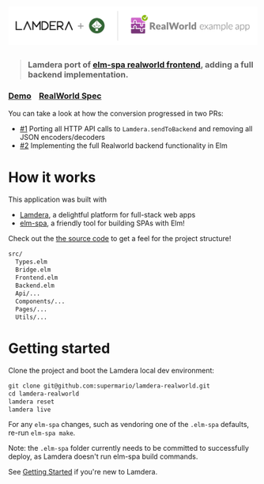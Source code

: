 # ![RealWorld Example App](logo.png)

> ### Lamdera port of [elm-spa realworld frontend](https://github.com/ryannhg/elm-spa-realworld), adding a full backend implementation.


### [Demo](https://realworld.lamdera.app/)&nbsp;&nbsp;&nbsp;&nbsp;[RealWorld Spec](https://github.com/gothinkster/realworld)


You can take a look at how the conversion progressed in two PRs:

- [#1](https://github.com/supermario/lamdera-realworld/pull/1) Porting all HTTP API calls to `Lamdera.sendToBackend` and removing all JSON encoders/decoders
- [#2](https://github.com/supermario/lamdera-realworld/pull/2) Implementing the full Realworld backend functionality in Elm


# How it works

This application was built with

- [Lamdera](https://lamdera.com), a delightful platform
for full-stack web apps
- [elm-spa](https://elm-spa.dev), a friendly tool for building SPAs with Elm!

Check out the [the source code](./src) to get a feel for the project structure!

```
src/
  Types.elm
  Bridge.elm
  Frontend.elm
  Backend.elm
  Api/...
  Components/...
  Pages/...
  Utils/...
```

# Getting started

Clone the project and boot the Lamdera local dev environment:

```
git clone git@github.com:supermario/lamdera-realworld.git
cd lamdera-realworld
lamdera reset
lamdera live
```

For any `elm-spa` changes, such as vendoring one of the `.elm-spa` defaults, re-run `elm-spa make`.

Note: the `.elm-spa` folder currently needs to be committed to successfully deploy, as Lamdera doesn't run elm-spa build commands.

See [Getting Started](https://lamdera.com/start) if you're new to Lamdera.

